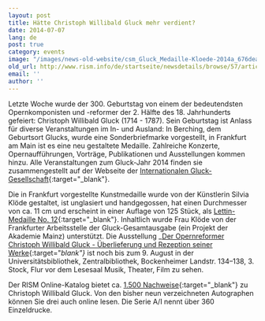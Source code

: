 ```yaml
---
layout: post
title: Hätte Christoph Willibald Gluck mehr verdient?
date: 2014-07-07
lang: de
post: true
category: events
image: "/images/news-old-website/csm_Gluck_Medaille-Kloede-2014a_676deae022.jpg"
old_url: http://www.rism.info/de/startseite/newsdetails/browse/57/article/64/does-christoph-willibald-gluck-deserve-better.html
email: ''
author: ''
---
```


Letzte Woche wurde der 300. Geburtstag von einem der bedeutendsten Opernkomponisten und -reformer der 2. Hälfte des 18. Jahrhunderts gefeiert: Christoph Willibald Gluck (1714 - 1787). Sein Geburtstag ist Anlass für diverse Veranstaltungen im In- und Ausland: In Berching, dem Geburtsort Glucks, wurde eine Sonderbriefmarke vorgestellt, in Frankfurt am Main ist es eine neu gestaltete Medaille. Zahlreiche Konzerte, Opernaufführungen, Vorträge, Publikationen und Ausstellungen kommen hinzu. Alle Veranstaltungen zum Gluck-Jahr 2014 finden sie zusammengestellt auf der Webseite der [Internationalen Gluck-Gesellschaft](http://www.gluck-gesellschaft.org/hp96/Gluck-Jahr-2014.htm){:target="_blank"}.

Die in Frankfurt vorgestellte Kunstmedaille wurde von der Künstlerin Silvia Klöde gestaltet, ist unglasiert und handgegossen, hat einen Durchmesser von ca. 11 cm und erscheint in einer Auflage von 125 Stück, als [Lettin-Medaille No. 12](http://www.lettiner-porzellan.de/){:target="_blank"}. Inhaltlich wurde Frau Klöde von der Frankfurter Arbeitsstelle der Gluck-Gesamtausgabe (ein Projekt der Akademie Mainz) unterstützt. Die Ausstellung _[Der Opernreformer Christoph Willibald Gluck - Überlieferung und Rezeption seiner Werke](http://www.uni-frankfurt.de/51081122/Gluck-Ausstellung-2014-Meldung.pdf){:target="_blank"}_ ist noch bis zum 9. August in der Universitätsbibliothek, Zentralbibliothek, Bockenheimer Landstr. 134–138, 3. Stock, Flur vor dem Lesesaal Musik, Theater, Film zu sehen.

Der RISM Online-Katalog bietet ca. [1.500 Nachweise](https://opac.rism.info/metaopac/search.do?methodToCall=submitButtonCall&methodToCallParameter=submitSearch&refine=false&searchCategories%5B0%5D=100&searchString%5B0%5D=gluck%2C+christoph+willibald&combinationOperator%5B1%5D=AND&searchCategories%5B1%5D=200&searchString%5B1%5D=&combinationOperator%5B2%5D=AND&searchCategories%5B2%5D=100&searchString%5B2%5D=&combinationOperator%5B3%5D=AND&searchCategories%5B3%5D=6015&searchString%5B3%5D=&searchHistoryCombinationOperator=AND&searchHistory=&submitButtonCall_submitSearch=Suchen&searchRestrictionValue1%5B0%5D=&searchRestrictionID%5B0%5D=14&searchRestrictionValue1%5B1%5D=&searchRestrictionID%5B1%5D=13){:target="_blank"} zu Christoph Willibald Gluck. Von den bisher neun verzeichneten Autographen können Sie drei auch online lesen. Die Serie A/I nennt über 360 Einzeldrucke.